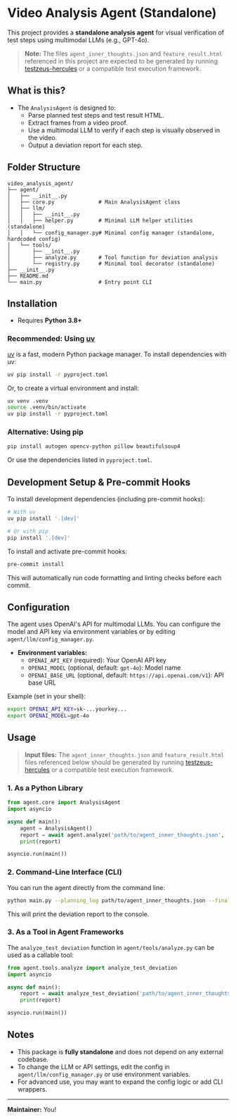# Video Analysis Agent (Standalone)

This project provides a **standalone analysis agent** for visual verification of test steps using multimodal LLMs (e.g., GPT-4o).

> **Note:** The files `agent_inner_thoughts.json` and `feature_result.html` referenced in this project are expected to be generated by running [testzeus-hercules](https://github.com/your-org/testzeus-hercules) or a compatible test execution framework.

## What is this?

- The `AnalysisAgent` is designed to:
  - Parse planned test steps and test result HTML.
  - Extract frames from a video proof.
  - Use a multimodal LLM to verify if each step is visually observed in the video.
  - Output a deviation report for each step.

## Folder Structure

```
video_analysis_agent/
├── agent/
│   ├── __init__.py
│   ├── core.py              # Main AnalysisAgent class
│   ├── llm/
│   │   ├── __init__.py
│   │   ├── helper.py        # Minimal LLM helper utilities (standalone)
│   │   └── config_manager.py# Minimal config manager (standalone, hardcoded config)
│   └── tools/
│       ├── __init__.py
│       ├── analyze.py       # Tool function for deviation analysis
│       └── registry.py      # Minimal tool decorator (standalone)
├── __init__.py
├── README.md
└── main.py                  # Entry point CLI
```

## Installation

- Requires **Python 3.8+**

### Recommended: Using [uv](https://github.com/astral-sh/uv)

[uv](https://github.com/astral-sh/uv) is a fast, modern Python package manager. To install dependencies with uv:

```bash
uv pip install -r pyproject.toml
```

Or, to create a virtual environment and install:

```bash
uv venv .venv
source .venv/bin/activate
uv pip install -r pyproject.toml
```

### Alternative: Using pip

```bash
pip install autogen opencv-python pillow beautifulsoup4
```

Or use the dependencies listed in `pyproject.toml`.

## Development Setup & Pre-commit Hooks

To install development dependencies (including pre-commit hooks):

```bash
# With uv
uv pip install '.[dev]'

# Or with pip
pip install '.[dev]'
```

To install and activate pre-commit hooks:

```bash
pre-commit install
```

This will automatically run code formatting and linting checks before each commit.

## Configuration

The agent uses OpenAI's API for multimodal LLMs. You can configure the model and API key via environment variables or by editing `agent/llm/config_manager.py`.

- **Environment variables:**
  - `OPENAI_API_KEY` (required): Your OpenAI API key
  - `OPENAI_MODEL` (optional, default: `gpt-4o`): Model name
  - `OPENAI_BASE_URL` (optional, default: `https://api.openai.com/v1`): API base URL

Example (set in your shell):

```bash
export OPENAI_API_KEY=sk-...yourkey...
export OPENAI_MODEL=gpt-4o
```

## Usage

> **Input files:** The `agent_inner_thoughts.json` and `feature_result.html` files referenced below should be generated by running [testzeus-hercules](https://github.com/test-zeus-ai/testzeus-hercules) or a compatible test execution framework.

### 1. As a Python Library

```python
from agent.core import AnalysisAgent
import asyncio

async def main():
    agent = AnalysisAgent()
    report = await agent.analyze('path/to/agent_inner_thoughts.json', 'path/to/test.feature_result.html')
    print(report)

asyncio.run(main())
```

### 2. Command-Line Interface (CLI)

You can run the agent directly from the command line:

```bash
python main.py --planning_log path/to/agent_inner_thoughts.json --final_output path/to/test.feature_result.html
```

This will print the deviation report to the console.

### 3. As a Tool in Agent Frameworks

The `analyze_test_deviation` function in `agent/tools/analyze.py` can be used as a callable tool:

```python
from agent.tools.analyze import analyze_test_deviation
import asyncio

async def main():
    report = await analyze_test_deviation('path/to/agent_inner_thoughts.json', 'path/to/test.feature_result.html')
    print(report)

asyncio.run(main())
```

## Notes

- This package is **fully standalone** and does not depend on any external codebase.
- To change the LLM or API settings, edit the config in `agent/llm/config_manager.py` or use environment variables.
- For advanced use, you may want to expand the config logic or add CLI wrappers.

---

**Maintainer:** You!
